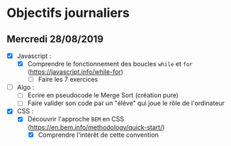 # Objectifs journaliers

## Mercredi 28/08/2019


* [x] Javascript :
  * [x] Comprendre le fonctionnement des boucles `while` et `for` (https://javascript.info/while-for)
    * [ ] Faire les 7 exercices

* [ ] Algo : 
  * [ ] Ecrire en pseudocode le Merge Sort (création pure)
  * [ ] Faire valider son code par un "élève" qui joue le rôle de l'ordinateur

* [x] CSS : 
  * [x] Découvrir l'approche `BEM` en CSS (https://en.bem.info/methodology/quick-start/)
    * [x] Comprendre l'intérêt de cette convention
